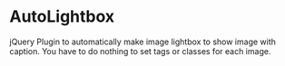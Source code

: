 # AutoLightbox
jQuery Plugin to automatically make image lightbox to show image with caption. You have to do nothing to set tags or classes for each image.
